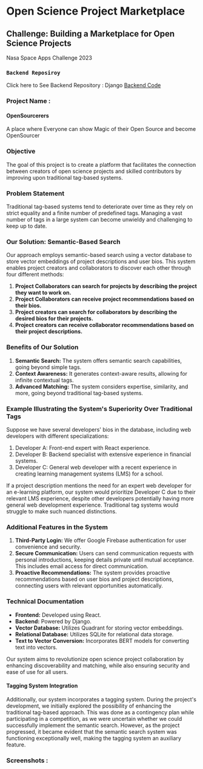 
# Open Science Project Marketplace

## Challenge: Building a Marketplace for Open Science Projects
Nasa Space Apps Challenge 2023

### `Backend Reposiroy`
Click here to See Backend Repository : Django [Backend Code](https://github.com/hasnatahmed331/nasa_backend) 

### Project Name : 
#### OpenSourcerers
A place where Everyone can show  Magic of their Open Source and become OpenSourcer

### Objective
The goal of this project is to create a platform that facilitates the connection between creators of open science projects and skilled contributors by improving upon traditional tag-based systems.

### Problem Statement
Traditional tag-based systems tend to deteriorate over time as they rely on strict equality and a finite number of predefined tags. Managing a vast number of tags in a large system can become unwieldy and challenging to keep up to date.

### Our Solution: Semantic-Based Search
Our approach employs semantic-based search using a vector database to store vector embeddings of project descriptions and user bios. This system enables project creators and collaborators to discover each other through four different methods:

1. **Project Collaborators can search for projects by describing the project they want to work on.**
2. **Project Collaborators can receive project recommendations based on their bios.**
3. **Project creators can search for collaborators by describing the desired bios for their projects.**
4. **Project creators can receive collaborator recommendations based on their project descriptions.**

### Benefits of Our Solution
1. **Semantic Search:** The system offers semantic search capabilities, going beyond simple tags.
2. **Context Awareness:** It generates context-aware results, allowing for infinite contextual tags.
3. **Advanced Matching:** The system considers expertise, similarity, and more, going beyond traditional tag-based systems.

### Example Illustrating the System's Superiority Over Traditional Tags
Suppose we have several developers' bios in the database, including web developers with different specializations:

1. Developer A: Front-end expert with React experience.
2. Developer B: Backend specialist with extensive experience in financial systems.
3. Developer C: General web developer with a recent experience in creating learning management systems (LMS) for a school.

If a project description mentions the need for an expert web developer for an e-learning platform, our system would prioritize Developer C due to their relevant LMS experience, despite other developers potentially having more general web development experience. Traditional tag systems would struggle to make such nuanced distinctions.

### Additional Features in the System
1. **Third-Party Login:** We offer Google Firebase authentication for user convenience and security.
2. **Secure Communication:** Users can send communication requests with personal introductions, keeping details private until mutual acceptance. This includes email access for direct communication.
3. **Proactive Recommendations:** The system provides proactive recommendations based on user bios and project descriptions, connecting users with relevant opportunities automatically.

### Technical Documentation
- **Frontend:** Developed using React.
- **Backend:** Powered by Django.
- **Vector Database:** Utilizes Quadrant for storing vector embeddings.
- **Relational Database:** Utilizes SQLite for relational data storage.
- **Text to Vector Conversion:** Incorporates BERT models for converting text into vectors.

Our system aims to revolutionize open science project collaboration by enhancing discoverability and matching, while also ensuring security and ease of use for all users.

#### Tagging System Integration
Additionally, our system incorporates a tagging system. During the project's development, we initially explored the possibility of enhancing the traditional tag-based approach. This was done as a contingency plan while participating in a competition, as we were uncertain whether we could successfully implement the semantic search. However, as the project progressed, it became evident that the semantic search system was functioning exceptionally well, making the tagging system an auxiliary feature.

### Screenshots : 

